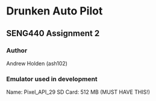 # Drunken Auto Pilot

## SENG440 Assignment 2

### Author
Andrew Holden (ash102)

### Emulator used in development
Name: Pixel_API_29
SD Card: 512 MB (MUST HAVE THIS!)